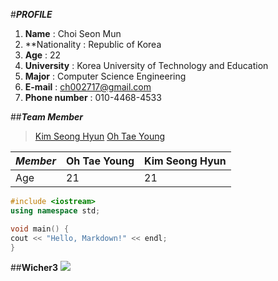 #***PROFILE***
1. **Name** : Choi Seon Mun
2. **Nationality : Republic of Korea
3. **Age** : 22
4. **University** : Korea University of Technology and Education
5. **Major** : Computer Science Engineering
6. **E-mail** : ch002717@gmail.com
7. **Phone number** : 010-4468-4533

##***Team Member***
>[Kim Seong Hyun](https://github.com/RedCham/ComputerSystemBasic/blob/master/README_SH.md)
>[Oh Tae Young][1]

*Member* | Oh Tae Young | Kim Seong Hyun
---------|--------------|---------------
Age|21|21

```c++
#include <iostream>
using namespace std;

void main() {
cout << "Hello, Markdown!" << endl;
}
```

##**Wicher3**
![](http://gearnuke.com/wp-content/uploads/2015/10/witcher3-wallpaper.jpg)

[1]:(http://github.com/RedCham/ComputerSystemBasic/blob/master/taeyoung.txt)

